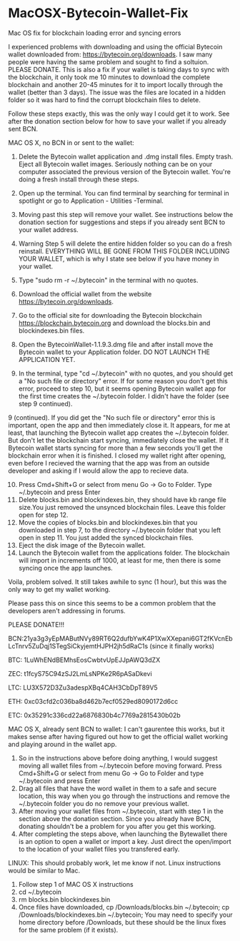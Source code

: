 # MacOSX-Bytecoin-Wallet-Fix
Mac OS fix for blockchain loading error and syncing errors

I experienced problems with downloading and using the official Bytecoin wallet downloaded from: https://bytecoin.org/downloads. I saw many people were having the same problem and sought to find a soltuion. PLEASE DONATE. This is also a fix if your wallet is taking days to sync with the blockchain, it only took me 10 minutes to download the complete blockchain and another 20-45 minutes for it to import locally through the wallet (better than 3 days).  The issue was the files are located  in a hidden folder so it was hard to find the corrupt blockchain files to delete.

Follow these steps exactly, this was the only way I could get it to work. See after the donation section below for how to save your wallet if you already sent BCN.

MAC OS X, no BCN in or sent to the wallet:
1. Delete the Bytecoin wallet application and .dmg install files. Empty trash. Eject all Bytecoin wallet images. Seriously nothing can be on your computer associated the previous version of the Bytecoin wallet.  You're doing a fresh install through these steps.
2. Open up the terminal. You can find terminal by searching for terminal in spotlight or go to Application - Utilities -Terminal.
3. Moving past this step will remove your wallet. See instructions below the donation section for suggestions and steps if you already sent BCN to your wallet address.
4. Warning Step 5 will delete the entire hidden folder so you can do a fresh reinstall. EVERYTHING WILL BE GONE FROM THIS FOLDER INCLUDING YOUR WALLET, which is why I state see below if you have money in your wallet.
5. Type "sudo rm -r ~/.bytecoin" in the terminal with no quotes.
6. Download the official wallet from the website https://bytecoin.org/downloads.
7. Go to the official site for downloading the Bytecoin blockchain https://blockchain.bytecoin.org and download the blocks.bin and blockindexes.bin files.
8. Open the BytecoinWallet-1.1.9.3.dmg file and after install move the Bytecoin wallet to your Application folder. DO NOT LAUNCH THE APPLICATION YET.

9. In the terminal, type "cd ~/.bytecoin" with no quotes, and you should get a "No such file or directory" error.  If for some reason you don't get this error, proceed to step 10, but it seems opening Bytecoin wallet app for the first time creates the ~/.bytecoin folder. I didn't have the folder (see step 9 continued).

9 (continued). If you did get the "No such file or directory" error this is important, open the app and then immediately close it. It appears, for me at least, that launching the Bytecoin wallet app creates the ~/.bytecoin folder. But don't let the blockchain start syncing, immediately close the wallet. If it Bytecoin wallet starts syncing for more than a few seconds you'll get the blockchain error when it is finished. I closed my wallet right after opening, even before I recieved the warning that the app was from an outside developer and asking if I would allow the app to recieve data.

10. Press Cmd+Shift+G or select from menu Go -> Go to Folder. Type ~/.bytecoin and press Enter
11. Delete blocks.bin and blockindexes.bin, they should have kb range file size.You just removed the unsynced blockchain files. Leave this folder open for step 12. 
12. Move the copies of blocks.bin and blockindexes.bin that you downloaded in step 7, to the directory ~/.bytecoin folder that you left open in step 11. You just added the synced blockchain files.
13. Eject the disk image of the Bytecoin wallet.
14. Launch the Bytecoin wallet from the applications folder.  The blockchain will import in increments off 1000, at least for me, then there is some syncing once the app launches.

Voila, problem solved.  It still takes awhile to sync (1 hour), but this was the only way to get my wallet working.

Please pass this on since this seems to be a common problem that the developers aren't addressing in forums.

PLEASE DONATE!!!

BCN:21ya3g3yEpMAButNVy89RT6Q2dufbYwK4P1XwXXepani6GT2fKVcnEbLcTnrv5ZuDqj1STegSiCkyjemtHJPH2jh5dRaC1s (since it finally works)

BTC: 1LuWhENdBEMhsEosCwbtvUpEJJpAWQ3dZX

ZEC: t1fcyS75C94zSJ2LmLsNPKe2R6pASaDkevi

LTC: LU3X572D3Zu3adespXBq4CAH3CbDpT89V5

ETH: 0xc03cfd2c036ba8d462b7ecf0529ed8090172d6cc

ETC: 0x35291c336cd22a6876830b4c7769a2815430b02b


MAC OS X, already sent BCN to wallet:
I can't gaurentee this works, but it makes sense after having figured out how to get the official wallet working and playing around in the wallet app.

1. So in the instructions above before doing anything, I would suggest moving all wallet files from ~/.bytecoin before moving forward. Press Cmd+Shift+G or select from menu Go -> Go to Folder and type ~/.bytecoin and press Enter
2. Drag all files that have the word wallet in them to a safe and secure location, this way when you go through the instructions and remove the ~/.bytecoin folder you do no remove your previous wallet.  
3. After moving your wallet files from ~/.bytecoin, start with step 1 in the section above the donation section. Since you already have BCN, donating shouldn't be a problem for you after you get this working.
3. After completing the steps above, when launching the Bytewallet there is an option to open a wallet or import a key.  Just direct the open/import to the location of your wallet files you transfered early.

LINUX:
This should probably work, let me know if not. Linux instructions would be similar to Mac.
1. Follow step 1 of MAC OS X instructions
2. cd ~/.bytecoin
3. rm blocks.bin blockindexes.bin
4. Once files have downloaded, cp /Downloads/blocks.bin ~/.bytecoin;  cp /Downloads/blockindexes.bin ~/.bytecoin; You may need to specify your home directory before /Downloads, but these should be the linux fixes for the same problem (if it exists).
